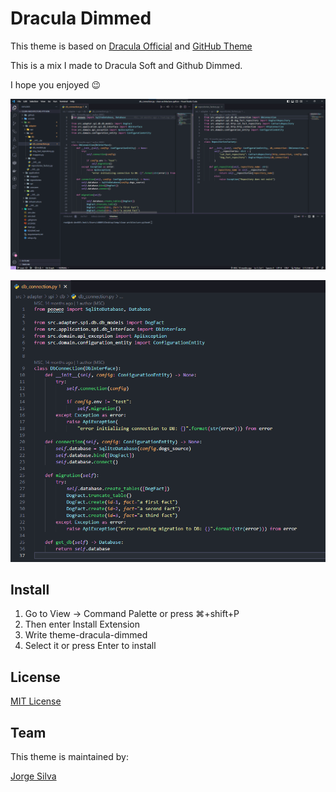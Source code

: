 # Dracula Dimmed

This theme is based on [Dracula Official](https://marketplace.visualstudio.com/items?itemName=dracula-theme.theme-dracula) and [GitHub Theme](https://marketplace.visualstudio.com/items?itemName=GitHub.github-vscode-theme)

This is a mix I made to Dracula Soft and Github Dimmed.

I hope you enjoyed 😉

![screenshot-editor](screenshot-editor.png)

![screenshot-code](screenshot-code.png)

## Install

1. Go to View -> Command Palette or press ⌘+shift+P
2. Then enter Install Extension
3. Write theme-dracula-dimmed
4. Select it or press Enter to install

## License

[MIT License](https://github.com/scjorge/dracula-dimmed/blob/master/LICENSE)

## Team

This theme is maintained by:

[Jorge Silva](https://github.com/scjorge)
